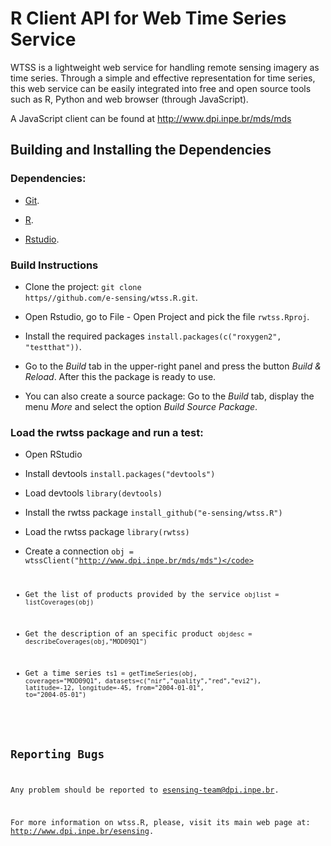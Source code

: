 # R Client API for Web Time Series Service

WTSS is a lightweight web service for handling remote sensing imagery as time series. Through a simple and effective representation for time series, this web service can be easily integrated into free and open source tools such as R, Python and web browser (through JavaScript).

A JavaScript client can be found at <a href="http://www.dpi.inpe.br/mds/mds/">http://www.dpi.inpe.br/mds/mds<a>

## Building and Installing the Dependencies

### Dependencies:

- <a href="http://git-scm.com/">Git</a>.

- <a href="http://www.r-project.org/">R</a>.

- <a href="http://www.rstudio.com/">Rstudio</a>.

### Build Instructions

- Clone the project: <code>git clone https//github.com/e-sensing/wtss.R.git</code>.

- Open Rstudio, go to File - Open Project and pick the file <code>rwtss.Rproj</code>.

- Install the required packages <code>install.packages(c("roxygen2", "testthat"))</code>.

- Go to the <i>Build</i> tab in the upper-right panel and press the button <i>Build & Reload</i>. After this the package is ready to use.

- You can also create a source package: Go to the <i>Build</i> tab, display the menu <i>More</i> and select the option <i>Build Source Package</i>.

### Load the rwtss package and run a test:

- Open RStudio

- Install devtools <code>install.packages("devtools")</code>
 
- Load devtools <code>library(devtools)</code>
 
- Install the rwtss package <code>install_github("e-sensing/wtss.R")</code>

- Load the rwtss package <code>library(rwtss)</code>

- Create a connection <code>obj = wtssClient("http://www.dpi.inpe.br/mds/mds")</code>

- Get the list of products provided by the service <code>objlist = listCoverages(obj)</code>

- Get the description of an specific product <code>objdesc = describeCoverages(obj,"MOD09Q1")</code>

- Get a time series <code>ts1 = getTimeSeries(obj, coverages="MOD09Q1", datasets=c("nir","quality","red","evi2"), latitude=-12, longitude=-45, from="2004-01-01", to="2004-05-01")</code>

## Reporting Bugs

Any problem should be reported to esensing-team@dpi.inpe.br.


For more information on wtss.R, please, visit its main web page at: http://www.dpi.inpe.br/esensing.
